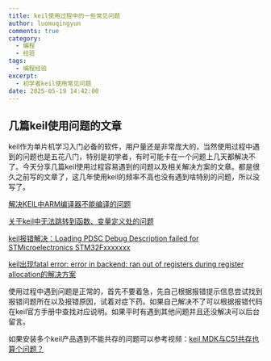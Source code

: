 ```yaml
---
title: keil使用过程中的一些常见问题
author: luomuqingyun
comments: true
category:
  - 编程
  - 经验
tags:
  - 编程经验
excerpt:
  - 初学者keil使用常见问题
date: 2025-05-19 14:42:00
---
```

## 几篇keil使用问题的文章
keil作为单片机学习入门必备的软件，用户量还是非常庞大的，当然使用过程中遇到的问题也是五花八门，特别是初学者，有时可能卡在一个问题上几天都解决不了。今天分享几篇keil使用过程容易遇到的问题以及相关解决方案的文章。都是很久之前写的文章了，这几年使用keil的频率不高也没有遇到啥特别的问题，所以没写了。

[解决KEIL中ARM编译器不能编译的问题](https://blog.csdn.net/u012849371/article/details/80966054?spm=1001.2014.3001.5501)

[关于keil中无法跳转到函数、变量定义处的问题](https://blog.csdn.net/u012849371/article/details/81000483)

[keil报错解决：Loading PDSC Debug Description failed for STMicroelectronics STM32Fxxxxxxx](https://blog.csdn.net/u012849371/article/details/85195280)

[keil出现fatal error: error in backend: ran out of registers during register allocation的解决方案](https://blog.csdn.net/u012849371/article/details/105393071)

使用过程中遇到问题是正常的，首先不要着急，先自己根据报错提示信息尝试找到报错问题所在以及报错原因，试着对症下药。如果自己解决不了可以根据报错代码在keil官方手册中查找对应说明。如果平时有遇到其他问题并且还没解决可以后台留言。

如果安装多个keil产品遇到不能共存的问题可以参考视频：[keil MDK与C51共存也算个问题？](https://mp.weixin.qq.com/s?__biz=MzI1OTQ4MTg4Ng==&mid=2247484244&idx=2&sn=62d2f66fbe74297dab0f1963f9ea2faf&chksm=ea790b25dd0e8233a675fa7679ed2baf03fc7e8530741044c3802001dd235ce22c67a520ec1e&token=826153203&lang=zh_CN#rd)